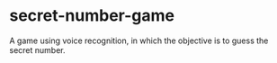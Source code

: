 # secret-number-game
A game using voice recognition, in which the objective is to guess the secret number.
